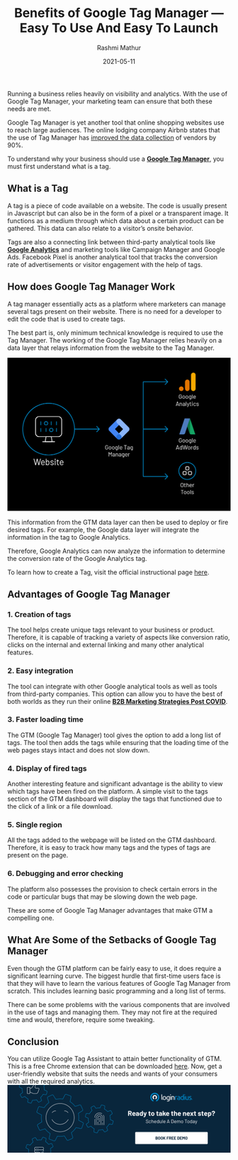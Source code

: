 ﻿---
title: "Benefits of Google Tag Manager — Easy To Use And Easy To Launch"
date: "2021-05-11"
coverImage: "Google-Tag-Manager.jpg"
category: ["loginradius"]
featured: false 
author: "Rashmi Mathur"
description: "Google Tag Manager provides a simple, cost-effective solution for managing all of your tags and code snippets. It is even free for small teams. With powerful yet easy-to-learn tools, Google Tag Manager lets you track data across all of your digital channels."
metadescription: "Tag Manager allows you to create and update your own tags for conversion tracking, site analytics, and more. Discover the working and benefits of Google Tag Manager."
metatitle: "Benefits of Google Tag Manager-How Does it Work?"
---

Running a business relies heavily on visibility and analytics. With the use of Google Tag Manager, your marketing team can ensure that both these needs are met.

  

Google Tag Manager is yet another tool that online shopping websites use to reach large audiences. The online lodging company Airbnb states that the use of Tag Manager has [improved the data collection](https://marketingplatform.google.com/about/tag-manager/) of vendors by 90%.

  

To understand why your business should use a **[Google Tag Manager](https://www.loginradius.com/integrations/google-tag-manager/)**, you must first understand what is a tag.

## What is a Tag

A tag is a piece of code available on a website. The code is usually present in Javascript but can also be in the form of a pixel or a transparent image. It functions as a medium through which data about a certain product can be gathered. This data can also relate to a visitor’s onsite behavior.

  

Tags are also a connecting link between third-party analytical tools like [**Google Analytics**](https://www.loginradius.com/integrations/google-analytics/) and marketing tools like Campaign Manager and Google Ads. Facebook Pixel is another analytical tool that tracks the conversion rate of advertisements or visitor engagement with the help of tags.

## How does Google Tag Manager Work

A tag manager essentially acts as a platform where marketers can manage several tags present on their website. There is no need for a developer to edit the code that is used to create tags.

  

The best part is, only minimum technical knowledge is required to use the Tag Manager. The working of the Google Tag Manager relies heavily on a data layer  that  relays information from the website to the Tag Manager.

  
![Benefits-of-Google-Tag-Manager](Benefits-of-Google-Tag-Manager.png)

  
This information from the GTM data layer can then be used to deploy or fire desired tags. For example, the Google data layer will integrate the information in the tag to Google Analytics.

Therefore, Google Analytics can now analyze the information to determine the conversion rate of the Google Analytics tag.


To learn how to create a Tag, visit the official instructional page [here](https://developers.google.com/tag-manager/quickstart).

## Advantages of Google Tag Manager

### 1. Creation of tags

The tool helps create unique tags relevant to your business or product. Therefore, it is capable of tracking a variety of aspects like conversion ratio, clicks on the internal and external linking and many other analytical features.

### 2. Easy integration

The tool can integrate with other Google analytical tools as well as tools from third-party companies. This option can allow you to have the best of both worlds as they run their online **[B2B Marketing Strategies Post COVID](https://www.loginradius.com/blog/growth/how-to-make-businesses-marketing-plans-after-coronavirus/)**.

### 3. Faster loading time

The GTM (Google Tag Manager) tool gives the option to add a long list of tags. The tool then adds the tags while ensuring that the loading time of the web pages stays intact and does not slow down.

### 4. Display of fired tags

Another interesting feature and significant advantage is the ability to view which tags have been fired on the platform. A simple visit to the tags section of the GTM dashboard will display the tags that functioned due to the click of a link or a file download.

### 5. Single region

All the tags added to the webpage will be listed on the GTM dashboard. Therefore, it is easy to track how many tags and the types of tags are present on the page.

### 6. Debugging and error checking

The platform also possesses the provision to check certain errors in the code or particular bugs that may be slowing down the web page.

  

These are some of Google Tag Manager advantages that make GTM a compelling one.

## What Are Some of the Setbacks of Google Tag Manager

Even though the GTM platform can be fairly easy to use, it does require a significant learning curve. The biggest hurdle that first-time users face is that they will have to learn the various features of Google Tag Manager from scratch. This includes learning basic programming and a long list of terms.

  

There can be some problems with the various components that are involved in the use of tags and managing them. They may not fire at the required time and would, therefore, require some tweaking.

## Conclusion

You can utilize Google Tag Assistant  to attain better functionality of GTM. This is a free Chrome extension that can be downloaded [here](https://get.google.com/tagassistant/). Now, get a user-friendly website that suits the needs and wants of your consumers with all the required analytics.
[![book-a-demo-Consultation](../../assets/book-a-demo-loginradius.png)](https://www.loginradius.com/contact-us?utm_source=blog&utm_medium=web&utm_campaign=benefits-of-google-tag-manager)
